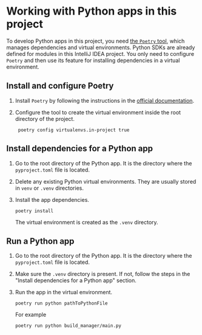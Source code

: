 # Working with Python apps in this project

To develop Python apps in this project, you need [the `Poetry` tool](https://python-poetry.org/), which manages
dependencies and virtual environments. Python SDKs are already defined for modules in this IntelliJ IDEA project. You
only need to configure `Poetry` and then use its feature for installing dependencies in a virtual environment.

## Install and configure Poetry

1. Install `Poetry` by following the instructions in
   the [official documentation](https://python-poetry.org/docs/#installation).
2. Configure the tool to create the virtual environment inside the root directory of the project.

    ```shell
     poetry config virtualenvs.in-project true
    ```

## Install dependencies for a Python app

1. Go to the root directory of the Python app. It is the directory where the `pyproject.toml` file is located.
2. Delete any existing Python virtual environments. They are usually stored in `venv` or `.venv` directories.
3. Install the app dependencies.

    ```shell
    poetry install
    ```
   The virtual environment is created as the `.venv` directory.

## Run a Python app

1. Go to the root directory of the Python app. It is the directory where the `pyproject.toml` file is located.
2. Make sure the `.venv` directory is present. If not, follow the steps in the "Install dependencies for a Python app"
   section.
3. Run the app in the virtual environment.

    ```shell
    poetry run python pathToPythonFile
    ```

   For example

    ```shell
    poetry run python build_manager/main.py
    ```

